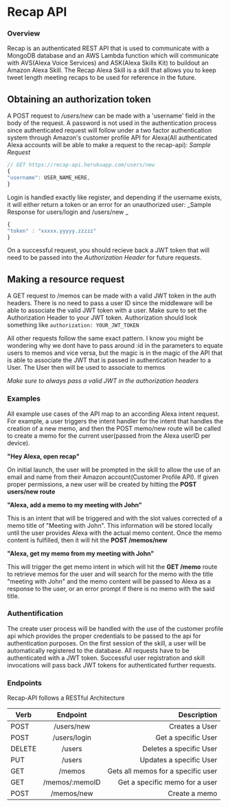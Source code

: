 # Recap API

### Overview

Recap is an authenticated REST API that is used to communicate with a MongoDB database and an AWS Lambda function which will communicate with AVS(Alexa Voice Services) and ASK(Alexa Skills Kit) to buildout an Amazon Alexa Skill. The Recap Alexa Skill is a skill that allows you to keep tweet length meeting recaps to be used for reference in the future.

## Obtaining an authorization token

A POST request to _/users/new_ can be made with a 'username' field in the body of the request. A password is not used in the authentication process since authenticated request will follow under a two factor authentication system through Amazon's customer profile API for Alexa(All authenticated Alexa accounts will be able to make a request to the recap-api):
_Sample Request_

```js
// GET https://recap-api.herukuapp.com/users/new
{
"username": USER_NAME_HERE,
}
```

Login is handled exactly like register, and depending if the username exists, it will either return a token or an error for an unauthorized user:
_Sample Response for users/login and /users/new _

```js
{
"token" : "xxxxx.yyyyy.zzzzz"
}
```

On a successful request, you should recieve back a JWT token that will need to be passed into the _Authorization Header_ for future requests.

## Making a resource request

A GET request to /memos can be made with a valid JWT token in the auth headers. There is no need to pass a user ID since the middleware will be able to associate the valid JWT token with a user. Make sure to set the Authorization Header to your JWT token. Authorization should look something like `authorization: YOUR_JWT_TOKEN`

All other requests follow the same exact pattern. I know you might be wondering why we dont have to pass around :id in the parameters to equate users to memos and vice versa, but the magic is in the magic of the API that is able to associate the JWT that is passed in authentication header to a User. The User then will be used to associate to memos

_Make sure to always pass a valid JWT in the authorization headers_

### Examples

All example use cases of the API map to an according Alexa intent request. For example, a user triggers the intent handler for the intent that handles the creation of a new memo, and then the POST memo/new route will be called to create a memo for the current user(passed from the Alexa userID per device).

**"Hey Alexa, open recap"**

On initial launch, the user will be prompted in the skill to allow the use of an email and name from their Amazon account(Customer Profile API). If given proper permissions, a new user will be created by hitting the **POST users/new route**

**"Alexa, add a memo to my meeting with John"**

This is an intent that will be triggered and with the slot values corrected of a memo title of "Meeting with John". This information will be stored locally until the user provides Alexa with the actual memo content. Once the memo content is fulfilled, then it will hit the **POST /memos/new**

**"Alexa, get my memo from my meeting with John"**

This will trigger the get memo intent in which will hit the **GET /memo** route to retrieve memos for the user and will search for the memo with the title "meeting with John" and the memo content will be passed to Alexa as a response to the user, or an error prompt if there is no memo with the said title.

### Authentification

The create user process will be handled with the use of the customer profile api which provides the proper credentials to be passed to the api for authentication purposes. On the first session of the skill, a user will be automatically registered to the database. All requests have to be authenticated with a JWT token. Successful user registration and skill invocations will pass back JWT tokens for authenticated further requests.

### Endpoints

Recap-API follows a RESTful Architecture

| Verb   |    Endpoint    |                        Description |
| ------ | :------------: | ---------------------------------: |
| POST   |   /users/new   |                     Creates a User |
| POST   |  /users/login  |                Get a specific User |
| DELETE |     /users     |            Deletes a specific User |
| PUT    |     /users     |            Updates a specific User |
| GET    |     /memos     | Gets all memos for a specific user |
| GET    | /memos/:memoID |     Get a specific memo for a user |
| POST   |   /memos/new   |                      Create a memo |
